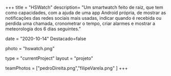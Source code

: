 +++
title = "HSWatch"
description= "Um smartwatch feito de raiz, que tem como capacidades, com a ajuda de uma app Android própria, de mostrar as notificações das redes sociais mais usadas, indicar quando é recebida ou perdida uma chamada, cronometrar o tempo, criar alarmes e mostrar a meteorologia dos 6 dias seguintes." 

date = "2020-10-14" 
Destacado=false 

photo = "hswatch.png" 

type = "currentProject" 
layout = "projeto" 

teamPhotos = ["pedroDireita.png","filipeVarela.png" ] 
+++